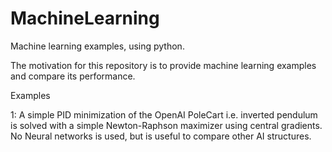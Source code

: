 # MachineLearning
Machine learning examples, using python.

The motivation for this repository is to provide machine learning examples and compare its performance.

Examples

1: A simple PID minimization of the OpenAI PoleCart i.e. inverted pendulum is solved with a simple Newton-Raphson maximizer using central gradients. No Neural networks is used, but is useful to compare other AI structures. 
